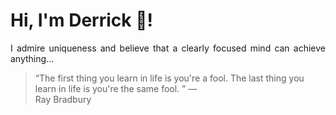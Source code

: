# Hi, I'm Derrick 👋!
<p align="justify">I admire uniqueness and believe that a clearly focused mind can achieve anything...</p> 
<!-- #quote-start -->
<blockquote>&ldquo;The first thing you learn in life is you're a fool. The last thing you learn in life is you're the same fool.  &rdquo; &mdash; <footer>Ray Bradbury</footer></blockquote>
<!-- #quote-end -->
